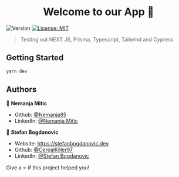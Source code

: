 <h1 align="center">Welcome to our App 👋</h1>
<p>
  <img alt="Version" src="https://img.shields.io/badge/version-0.1-blue.svg?cacheSeconds=2592000" />
  <a href="#" target="_blank">
    <img alt="License: MIT" src="https://img.shields.io/badge/License-MIT-yellow.svg" />
  </a>
</p>

>Testing out NEXT JS, Prisma, Typescript, Tailwind and Cypress

## Getting Started

```sh
yarn dev
```

## Authors


👤 **Nemanja Mitic**
* Github: [@Nemanja85](https://github.com/nemanja85)
* LinkedIn: [@Nemanja Mitic](https://www.linkedin.com/in/nemanjamitic1985/)


👤 **Stefan Bogdanovic**
* Website: https://stefanbogdanovic.dev
* Github: [@CerealKiller97](https://github.com/CerealKiller97)
* LinkedIn: [@Stefan Bogdanovic](https://linkedin.com/in/bogdanovic-stefan)


Give a ⭐️ if this project helped you!

